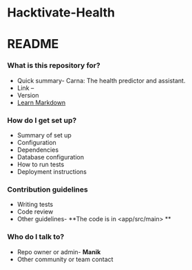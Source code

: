 # Hacktivate-Health

# README #

### What is this repository for? ###

* Quick summary-
Carna: The health predictor and assistant.
* Link – 
* Version
* [Learn Markdown](https://bitbucket.org/tutorials/markdowndemo)

### How do I get set up? ###

* Summary of set up
* Configuration
* Dependencies
* Database configuration
* How to run tests
* Deployment instructions

### Contribution guidelines ###

* Writing tests
* Code review
* Other guidelines-
**The code is in <app/src/main>
**
### Who do I talk to? ###

* Repo owner or admin-
**Manik**
* Other community or team contact
